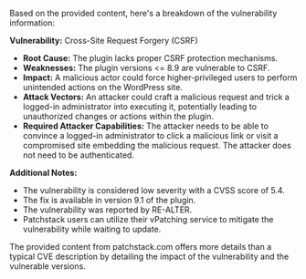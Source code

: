Based on the provided content, here's a breakdown of the vulnerability information:

**Vulnerability:** Cross-Site Request Forgery (CSRF)

*   **Root Cause:** The plugin lacks proper CSRF protection mechanisms.
*   **Weaknesses:** The plugin versions <= 8.9 are vulnerable to CSRF.
*   **Impact:** A malicious actor could force higher-privileged users to perform unintended actions on the WordPress site.
*   **Attack Vectors:** An attacker could craft a malicious request and trick a logged-in administrator into executing it, potentially leading to unauthorized changes or actions within the plugin.
*   **Required Attacker Capabilities:** The attacker needs to be able to convince a logged-in administrator to click a malicious link or visit a compromised site embedding the malicious request. The attacker does not need to be authenticated.

**Additional Notes:**

*   The vulnerability is considered low severity with a CVSS score of 5.4.
*   The fix is available in version 9.1 of the plugin.
*   The vulnerability was reported by RE-ALTER.
*   Patchstack users can utilize their vPatching service to mitigate the vulnerability while waiting to update.

The provided content from patchstack.com offers more details than a typical CVE description by detailing the impact of the vulnerability and the vulnerable versions.